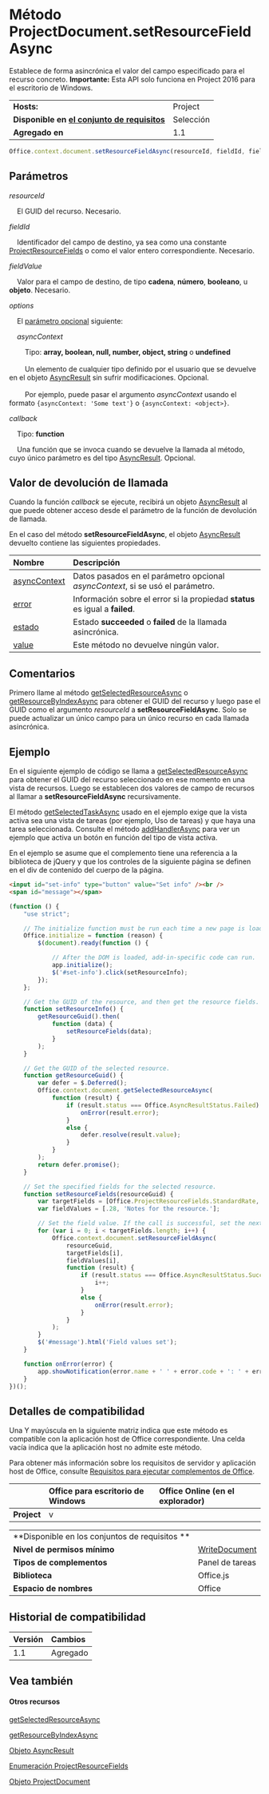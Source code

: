 

# Método ProjectDocument.setResourceFieldAsync
Establece de forma asincrónica el valor del campo especificado para el recurso concreto.
 **Importante:** Esta API solo funciona en Project 2016 para el escritorio de Windows.

|||
|:-----|:-----|
|**Hosts:**|Project|
|**Disponible en [el conjunto de requisitos](../../docs/overview/specify-office-hosts-and-api-requirements.md)**|Selección|
|**Agregado en**|1.1|

```js
Office.context.document.setResourceFieldAsync(resourceId, fieldId, fieldValue[, options][, callback]);
```


## Parámetros

_resourceId_<br/>
&nbsp;&nbsp;&nbsp;&nbsp;El GUID del recurso. Necesario.
    
_fieldId_<br/>
&nbsp;&nbsp;&nbsp;&nbsp;Identificador del campo de destino, ya sea como una constante [ProjectResourceFields](../../reference/shared/projectresourcefields-enumeration.md) o como el valor entero correspondiente. Necesario.
    
_fieldValue_<br/>
&nbsp;&nbsp;&nbsp;&nbsp;Valor para el campo de destino, de tipo **cadena**, **número**, **booleano**, u **objeto**. Necesario.
    
_options_<br/>
&nbsp;&nbsp;&nbsp;&nbsp;El [parámetro opcional](../../docs/develop/asynchronous-programming-in-office-add-ins.md#passing-optional-parameters-to-asynchronous-methods) siguiente:

&nbsp;&nbsp;&nbsp;&nbsp;_asyncContext_<br/>
&nbsp;&nbsp;&nbsp;&nbsp;&nbsp;&nbsp;&nbsp;&nbsp;Tipo: **array, boolean, null, number, object, string** o **undefined**<br/></br>&nbsp;&nbsp;&nbsp;&nbsp;&nbsp;&nbsp;&nbsp;&nbsp;Un elemento de cualquier tipo definido por el usuario que se devuelve en el objeto [AsyncResult](../../reference/shared/asyncresult.md) sin sufrir modificaciones. Opcional.</br></br>&nbsp;&nbsp;&nbsp;&nbsp;&nbsp;&nbsp;&nbsp;&nbsp;Por ejemplo, puede pasar el argumento _asyncContext_ usando el formato `{asyncContext: 'Some text'}` o `{asyncContext: <object>}`.


_callback_<br/>
&nbsp;&nbsp;&nbsp;&nbsp;Tipo: **function**

&nbsp;&nbsp;&nbsp;&nbsp;Una función que se invoca cuando se devuelve la llamada al método, cuyo único parámetro es del tipo [AsyncResult](../../reference/shared/asyncresult.md). Opcional.

    

## Valor de devolución de llamada

Cuando la función _callback_ se ejecute, recibirá un objeto [AsyncResult](../../reference/shared/asyncresult.md) al que puede obtener acceso desde el parámetro de la función de devolución de llamada.

En el caso del método **setResourceFieldAsync**, el objeto [AsyncResult](../../reference/shared/asyncresult.md) devuelto contiene las siguientes propiedades.


|**Nombre**|**Descripción**|
|:-----|:-----|
|[asyncContext](../../reference/shared/asyncresult.asynccontext.md)|Datos pasados en el parámetro opcional _asyncContext_, si se usó el parámetro.|
|[error](../../reference/shared/asyncresult.error.md)|Información sobre el error si la propiedad **status** es igual a **failed**.|
|[estado](../../reference/shared/asyncresult.status.md)|Estado **succeeded** o **failed** de la llamada asincrónica.|
|[value](../../reference/shared/asyncresult.value.md)|Este método no devuelve ningún valor.|

## Comentarios

Primero llame al método [getSelectedResourceAsync](../../reference/shared/projectdocument.getselectedtaskasync.md) o [getResourceByIndexAsync](../../reference/shared/projectdocument.getresourcebyindexasync.md) para obtener el GUID del recurso y luego pase el GUID como el argumento _resourceId_ a **setResourceFieldAsync**. Solo se puede actualizar un único campo para un único recurso en cada llamada asincrónica.


## Ejemplo

En el siguiente ejemplo de código se llama a [getSelectedResourceAsync](../../reference/shared/projectdocument.getselectedtaskasync.md) para obtener el GUID del recurso seleccionado en ese momento en una vista de recursos. Luego se establecen dos valores de campo de recursos al llamar a **setResourceFieldAsync** recursivamente.

El método [getSelectedTaskAsync](../../reference/shared/projectdocument.getselectedtaskasync.md) usado en el ejemplo exige que la vista activa sea una vista de tareas (por ejemplo, Uso de tareas) y que haya una tarea seleccionada. Consulte el método [addHandlerAsync](../../reference/shared/projectdocument.addhandlerasync.md) para ver un ejemplo que activa un botón en función del tipo de vista activa.

En el ejemplo se asume que el complemento tiene una referencia a la biblioteca de jQuery y que los controles de la siguiente página se definen en el div de contenido del cuerpo de la página.




```HTML
<input id="set-info" type="button" value="Set info" /><br />
<span id="message"></span>
```




```js
(function () {
    "use strict";

    // The initialize function must be run each time a new page is loaded.
    Office.initialize = function (reason) {
        $(document).ready(function () {

            // After the DOM is loaded, add-in-specific code can run.
            app.initialize();
            $('#set-info').click(setResourceInfo);
        });
    };

    // Get the GUID of the resource, and then get the resource fields.
    function setResourceInfo() {
        getResourceGuid().then(
            function (data) {
                setResourceFields(data);
            }
        );
    }

    // Get the GUID of the selected resource.
    function getResourceGuid() {
        var defer = $.Deferred();
        Office.context.document.getSelectedResourceAsync(
            function (result) {
                if (result.status === Office.AsyncResultStatus.Failed) {
                    onError(result.error);
                }
                else {
                    defer.resolve(result.value);
                }
            }
        );
        return defer.promise();
    }

    // Set the specified fields for the selected resource.
    function setResourceFields(resourceGuid) {
        var targetFields = [Office.ProjectResourceFields.StandardRate, Office.ProjectResourceFields.Notes];
        var fieldValues = [.28, 'Notes for the resource.'];

        // Set the field value. If the call is successful, set the next field.
        for (var i = 0; i < targetFields.length; i++) {
            Office.context.document.setResourceFieldAsync(
                resourceGuid,
                targetFields[i],
                fieldValues[i],
                function (result) {
                    if (result.status === Office.AsyncResultStatus.Succeeded) {
                        i++;
                    }
                    else {
                        onError(result.error);
                    }
                }
            );
        }
        $('#message').html('Field values set');
    }

    function onError(error) {
        app.showNotification(error.name + ' ' + error.code + ': ' + error.message);
    }
})();
```


## Detalles de compatibilidad


Una Y mayúscula en la siguiente matriz indica que este método es compatible con la aplicación host de Office correspondiente. Una celda vacía indica que la aplicación host no admite este método.

Para obtener más información sobre los requisitos de servidor y aplicación host de Office, consulte [Requisitos para ejecutar complementos de Office](../../docs/overview/requirements-for-running-office-add-ins.md).


||**Office para escritorio de Windows**|**Office Online (en el explorador)**|
|:-----|:-----|:-----|
|**Project**|v||

|||
|:-----|:-----|
|**Disponible en los conjuntos de requisitos **||
|**Nivel de permisos mínimo**|[WriteDocument](../../docs/develop/requesting-permissions-for-api-use-in-content-and-task-pane-add-ins.md)|
|**Tipos de complementos**|Panel de tareas|
|**Biblioteca**|Office.js|
|**Espacio de nombres**|Office|

## Historial de compatibilidad

|**Versión**|**Cambios**|
|:-----|:-----|
|1.1|Agregado|

## Vea también



#### Otros recursos


[getSelectedResourceAsync](../../reference/shared/projectdocument.getselectedtaskasync.md)
[getResourceByIndexAsync](../../reference/shared/projectdocument.getresourcebyindexasync.md)
[Objeto AsyncResult](../../reference/shared/asyncresult.md)
[Enumeración ProjectResourceFields](../../reference/shared/projectresourcefields-enumeration.md)
[Objeto ProjectDocument](../../reference/shared/projectdocument.projectdocument.md)

